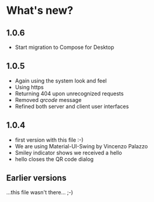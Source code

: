 # What's new?

## 1.0.6

- Start migration to Compose for Desktop

## 1.0.5
- Again using the system look and feel
- Using https
- Returning 404 upon unrecognized requests
- Removed *qrcode* message
- Refined both server and client user interfaces

## 1.0.4

- first version with this file :-)
- We are using Material-UI-Swing by Vincenzo Palazzo
- Smiley indicator shows we received a hello
- hello closes the QR code dialog

## Earlier versions

...this file wasn't there... ;-)